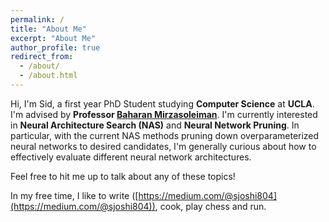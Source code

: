 ```yaml
---
permalink: /
title: "About Me"
excerpt: "About Me"
author_profile: true
redirect_from: 
  - /about/
  - /about.html
---
```


Hi, I'm Sid, a first year PhD Student studying **Computer Science** at **UCLA**. 
I'm advised by **Professor [Baharan Mirzasoleiman](http://web.cs.ucla.edu/~baharan/)**. 
I'm currently interested in **Neural Architecture Search (NAS)** and **Neural Network Pruning**. In particular, with the current NAS methods pruning down overparameterized 
neural networks to desired candidates, I'm generally curious about how to 
effectively evaluate different neural network architectures. 

Feel free to hit me up to talk about any of these topics!

In my free time, I like to write ([https://medium.com/@sjoshi804](https://medium.com/@sjoshi804)), cook, play chess and run. 